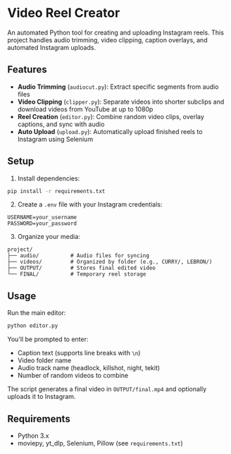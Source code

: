 # Video Reel Creator

An automated Python tool for creating and uploading Instagram reels. This project handles audio trimming, video clipping, caption overlays, and automated Instagram uploads.

## Features

- **Audio Trimming** (`audiocut.py`): Extract specific segments from audio files
- **Video Clipping** (`clipper.py`): Separate videos into shorter subclips and download videos from YouTube at up to 1080p
- **Reel Creation** (`editor.py`): Combine random video clips, overlay captions, and sync with audio
- **Auto Upload** (`upload.py`): Automatically upload finished reels to Instagram using Selenium

## Setup

1. Install dependencies:
```bash
pip install -r requirements.txt
```

2. Create a `.env` file with your Instagram credentials:
```
USERNAME=your_username
PASSWORD=your_password
```

3. Organize your media:
```
project/
├── audio/          # Audio files for syncing
├── videos/         # Organized by folder (e.g., CURRY/, LEBRON/)
├── OUTPUT/         # Stores final edited video
└── FINAL/          # Temporary reel storage
```

## Usage

Run the main editor:
```bash
python editor.py
```

You'll be prompted to enter:
- Caption text (supports line breaks with `\n`)
- Video folder name
- Audio track name (headlock, killshot, night, tekit)
- Number of random videos to combine

The script generates a final video in `OUTPUT/final.mp4` and optionally uploads it to Instagram.

## Requirements

- Python 3.x
- moviepy, yt_dlp, Selenium, Pillow (see `requirements.txt`)